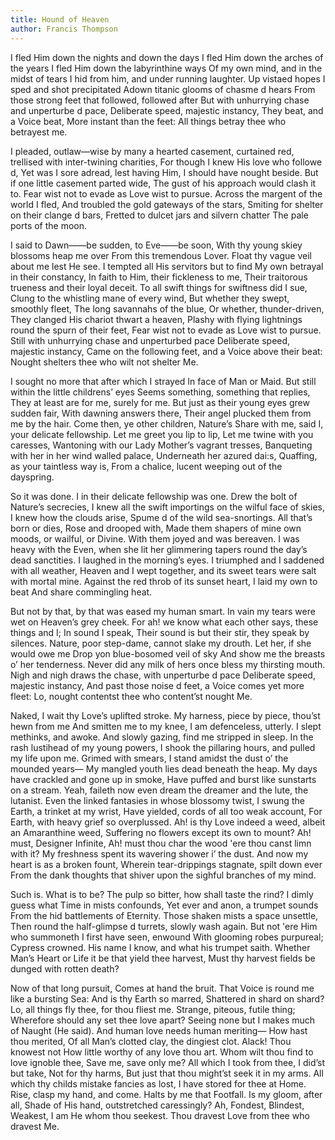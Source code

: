 ```yaml
---
title: Hound of Heaven
author: Francis Thompson
---
```


I fled Him down the nights and down the days
I fled Him down the arches of the years
I fled Him down the labyrinthine ways
Of my own mind, and in the midst of tears
I hid from him, and under running laughter.
Up vistaed hopes I sped and shot precipitated
Adown titanic glooms of chasme d hears
From those strong feet that followed, followed after
But with unhurrying chase and unperturbe d pace,
Deliberate speed, majestic instancy,
They beat, and a Voice beat,
More instant than the feet:
All things betray thee who betrayest me.
 
I pleaded, outlaw—wise by many a hearted casement,
curtained red, trellised with inter-twining charities,
For though I knew His love who followe d,
Yet was I sore adread, lest having Him,
I should have nought beside.
But if one little casement parted wide,
The gust of his approach would clash it to.
Fear wist not to evade as Love wist to pursue.
Across the margent of the world I fled,
And troubled the gold gateways of the stars,
Smiting for shelter on their clange d bars,
Fretted to dulcet jars and silvern chatter
The pale ports of the moon.
 
I said to Dawn——be sudden, to Eve——be soon,
With thy young skiey blossoms heap me over
From this tremendous Lover.
Float thy vague veil about me lest He see.
I tempted all His servitors but to find
My own betrayal in their constancy,
In faith to Him, their fickleness to me,
Their traitorous trueness and their loyal deceit.
To all swift things for swiftness did I sue,
Clung to the whistling mane of every wind,
But whether they swept, smoothly fleet,
The long savannahs of the blue,
Or whether, thunder-driven,
They clanged His chariot thwart a heaven,
Plashy with flying lightnings round the spurn of their feet,
Fear wist not to evade as Love wist to pursue.
Still with unhurrying chase and unperturbed pace
Deliberate speed, majestic instancy,
Came on the following feet, and a Voice above their beat:
Nought shelters thee who wilt not shelter Me.
 
I sought no more that after which I strayed
In face of Man or Maid.
But still within the little childrens’ eyes
Seems something, something that replies,
They at least are for me, surely for me.
But just as their young eyes grew sudden fair,
With dawning answers there,
Their angel plucked them from me by the hair.
Come then, ye other children, Nature’s
Share with me, said I, your delicate fellowship.
Let me greet you lip to lip,
Let me twine with you caresses,
Wantoning with our Lady Mother’s vagrant tresses,
Banqueting with her in her wind walled palace,
Underneath her azured dai:s,
Quaffing, as your taintless way is,
From a chalice, lucent weeping out of the dayspring.
 
So it was done.
I in their delicate fellowship was one.
Drew the bolt of Nature’s secrecies,
I knew all the swift importings on the wilful face of skies,
I knew how the clouds arise,
Spume d of the wild sea-snortings.
All that’s born or dies,
Rose and drooped with,
Made them shapers of mine own moods, or wailful, or Divine.
With them joyed and was bereaven.
I was heavy with the Even,
when she lit her glimmering tapers round the day’s dead sanctities.
I laughed in the morning’s eyes.
I triumphed and I saddened with all weather,
Heaven and I wept together,
and its sweet tears were salt with mortal mine.
Against the red throb of its sunset heart,
I laid my own to beat
And share commingling heat.
 
But not by that, by that was eased my human smart.
In vain my tears were wet on Heaven’s grey cheek.
For ah! we know what each other says,
these things and I; In sound I speak,
Their sound is but their stir, they speak by silences.
Nature, poor step-dame, cannot slake my drouth.
Let her, if she would owe me
Drop yon blue-bosomed veil of sky
And show me the breasts o’ her tenderness.
Never did any milk of hers once bless my thirsting mouth.
Nigh and nigh draws the chase, with unperturbe d pace
Deliberate speed, majestic instancy,
And past those noise d feet, a Voice comes yet more fleet:
Lo, nought contentst thee who content’st nought Me.
 
Naked, I wait thy Love’s uplifted stroke. My harness, piece by piece,
thou’st hewn from me
And smitten me to my knee,
I am defenceless, utterly.
I slept methinks, and awoke.
And slowly gazing, find me stripped in sleep.
In the rash lustihead of my young powers,
I shook the pillaring hours,
and pulled my life upon me.
Grimed with smears,
I stand amidst the dust o’ the mounded years—
My mangled youth lies dead beneath the heap.
My days have crackled and gone up in smoke,
Have puffed and burst like sunstarts on a stream.
Yeah, faileth now even dream the dreamer
and the lute, the lutanist.
Even the linked fantasies in whose blossomy twist,
I swung the Earth, a trinket at my wrist,
Have yielded, cords of all too weak account,
For Earth, with heavy grief so overplussed.
Ah! is thy Love indeed a weed,
albeit an Amaranthine weed,
Suffering no flowers except its own to mount?
Ah! must, Designer Infinite,
Ah! must thou char the wood 'ere thou canst limn with it?
My freshness spent its wavering shower i’ the dust.
And now my heart is as a broken fount,
Wherein tear-drippings stagnate, spilt down ever
From the dank thoughts that shiver upon the sighful branches of my
mind.
 
Such is. What is to be?
The pulp so bitter, how shall taste the rind?
I dimly guess what Time in mists confounds,
Yet ever and anon, a trumpet sounds
From the hid battlements of Eternity.
Those shaken mists a space unsettle,
Then round the half-glimpse d turrets, slowly wash again.
But not 'ere Him who summoneth
I first have seen, enwound
With glooming robes purpureal; Cypress crowned.
His name I know, and what his trumpet saith.
Whether Man’s Heart or Life it be that yield thee harvest,
Must thy harvest fields be dunged with rotten death?
 
Now of that long pursuit,
Comes at hand the bruit.
That Voice is round me like a bursting Sea:
And is thy Earth so marred,
Shattered in shard on shard?
Lo, all things fly thee, for thou fliest me.
Strange, piteous, futile thing;
Wherefore should any set thee love apart?
Seeing none but I makes much of Naught (He said).
And human love needs human meriting—
How hast thou merited,
Of all Man’s clotted clay, the dingiest clot.
Alack! Thou knowest not
How little worthy of any love thou art.
Whom wilt thou find to love ignoble thee,
Save me, save only me?
All which I took from thee, I did’st but take,
Not for thy harms,
But just that thou might’st seek it in my arms.
All which thy childs mistake fancies as lost,
I have stored for thee at Home.
Rise, clasp my hand, and come.
Halts by me that Footfall.
Is my gloom, after all,
Shade of His hand, outstretched caressingly?
Ah, Fondest, Blindest, Weakest,
I am He whom thou seekest.
Thou dravest Love from thee who dravest Me.
